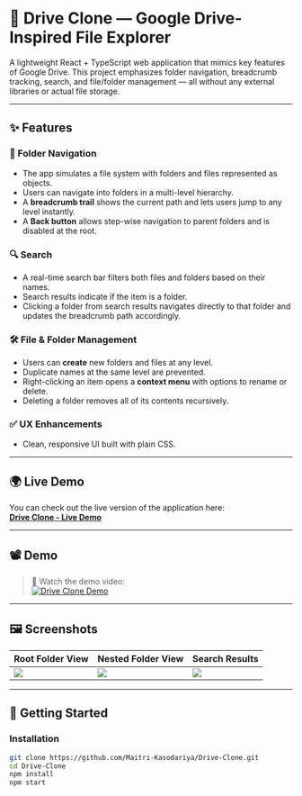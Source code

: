# 📁 Drive Clone — Google Drive-Inspired File Explorer

A lightweight React + TypeScript web application that mimics key features of Google Drive. This project emphasizes folder navigation, breadcrumb tracking, search, and file/folder management — all without any external libraries or actual file storage.

---

## ✨ Features

### 📂 Folder Navigation
- The app simulates a file system with folders and files represented as objects.
- Users can navigate into folders in a multi-level hierarchy.
- A **breadcrumb trail** shows the current path and lets users jump to any level instantly.
- A **Back button** allows step-wise navigation to parent folders and is disabled at the root.

### 🔍 Search
- A real-time search bar filters both files and folders based on their names.
- Search results indicate if the item is a folder.
- Clicking a folder from search results navigates directly to that folder and updates the breadcrumb path accordingly.

### 🛠 File & Folder Management
- Users can **create** new folders and files at any level.
- Duplicate names at the same level are prevented.
- Right-clicking an item opens a **context menu** with options to rename or delete.
- Deleting a folder removes all of its contents recursively.

### ✅ UX Enhancements
- Clean, responsive UI built with plain CSS.

---

## 🌍 Live Demo

You can check out the live version of the application here:  
[**Drive Clone - Live Demo**](https://Maitri-Kasodariya.github.io/Drive-Clone)

---

## 📽 Demo

> 🎥 Watch the demo video:  
> [![Drive Clone Demo](https://img.youtube.com/vi/VIDEO_ID/0.jpg)](https://drive.google.com/file/d/1ep9iKO-baG3rUUGMW5OFlsWh92W2NxlB/view?usp=sharing)

---

## 🖼 Screenshots

| Root Folder View | Nested Folder View | Search Results |
|------------------|--------------------|----------------|
| ![](screenshots/root.png) | ![](screenshots/nested.png) | ![](screenshots/search.png) |

---

## 🔧 Getting Started

### Installation

```bash
git clone https://github.com/Maitri-Kasodariya/Drive-Clone.git
cd Drive-Clone
npm install
npm start
